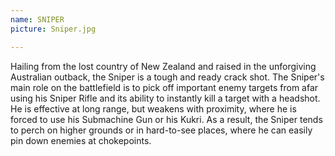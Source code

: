 ```yaml
---
name: SNIPER
picture: Sniper.jpg

---
```


Hailing from the lost country of New Zealand and raised in the unforgiving Australian outback, the Sniper is a tough and ready crack shot. The Sniper's main role on the battlefield is to pick off important enemy targets from afar using his Sniper Rifle and its ability to instantly kill a target with a headshot. He is effective at long range, but weakens with proximity, where he is forced to use his Submachine Gun or his Kukri. As a result, the Sniper tends to perch on higher grounds or in hard-to-see places, where he can easily pin down enemies at chokepoints.